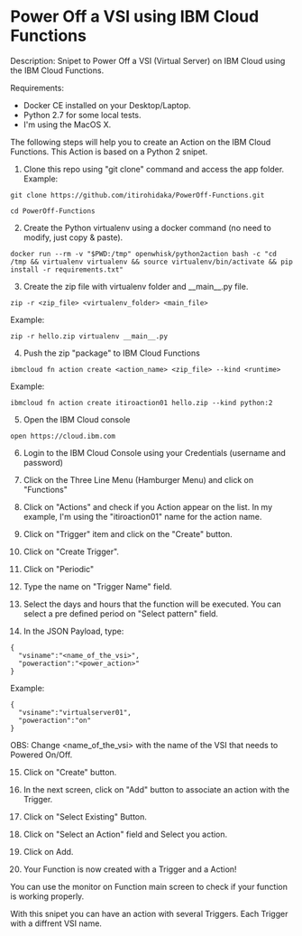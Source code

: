 # Power Off a VSI using IBM Cloud Functions
Description: Snipet to Power Off a VSI (Virtual Server) on IBM Cloud using the IBM Cloud Functions.

Requirements:
- Docker CE installed on your Desktop/Laptop.
- Python 2.7 for some local tests.
- I'm using the MacOS X.

The following steps will help you to create an Action on the IBM Cloud Functions.
This Action is based on a Python 2 snipet.

1. Clone this repo using "git clone" command and access the app folder.
Example:
```
git clone https://github.com/itirohidaka/PowerOff-Functions.git
```
```
cd PowerOff-Functions
```
2. Create the Python virtualenv using a docker command (no need to modify, just copy & paste).
```
docker run --rm -v "$PWD:/tmp" openwhisk/python2action bash -c "cd /tmp && virtualenv virtualenv && source virtualenv/bin/activate && pip install -r requirements.txt"
```
3. Create the zip file with virtualenv folder and \_\_main\_\_.py file.
```
zip -r <zip_file> <virtualenv_folder> <main_file>
```
Example:
```
zip -r hello.zip virtualenv __main__.py
```
4. Push the zip "package" to IBM Cloud Functions
```
ibmcloud fn action create <action_name> <zip_file> --kind <runtime>
```
Example:
```
ibmcloud fn action create itiroaction01 hello.zip --kind python:2
```
5. Open the IBM Cloud console
```
open https://cloud.ibm.com
```
6. Login to the IBM Cloud Console using your Credentials (username and password)

7. Click on the Three Line Menu (Hamburger Menu) and click on "Functions"

8. Click on "Actions" and check if you Action appear on the list. In my example, I'm using the "itiroaction01" name for the action name.

9. Click on "Trigger" item and click on the "Create" button.

10. Click on "Create Trigger".

11. Click on "Periodic"

12. Type the name on "Trigger Name" field.

13. Select the days and hours that the function will be executed. You can select a pre defined period on "Select pattern" field.

14. In the JSON Payload, type:
```
{
  "vsiname":"<name_of_the_vsi>",
  "poweraction":"<power_action>"
}
```
Example:
```
{
  "vsiname":"virtualserver01",
  "poweraction":"on"
}
```
OBS: Change <name_of_the_vsi> with the name of the VSI that needs to Powered On/Off.

15. Click on "Create" button.

16. In the next screen, click on "Add" button to associate an action with the Trigger.

17. Click on "Select Existing" Button.

18. Click on "Select an Action" field and Select you action.

19. Click on Add.

20. Your Function is now created with a Trigger and a Action!

You can use the monitor on Function main screen to check if your function is working properly.

With this snipet you can have an action with several Triggers. Each Trigger with a diffrent VSI name.
